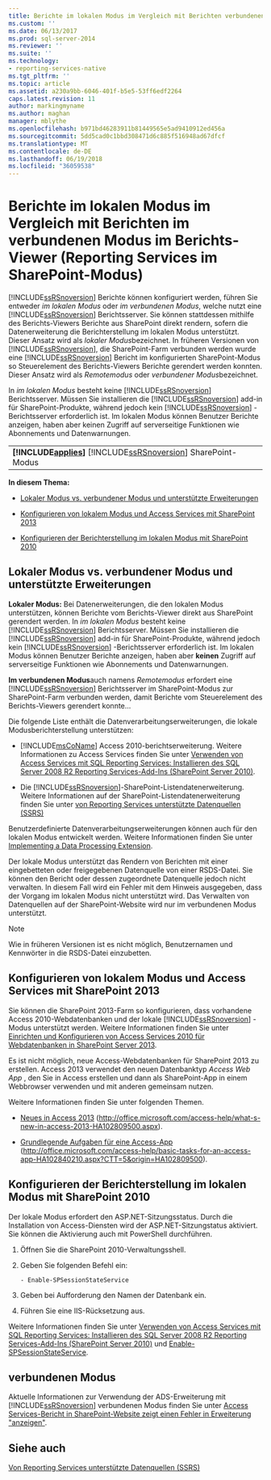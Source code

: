 ```yaml
---
title: Berichte im lokalen Modus im Vergleich mit Berichten verbundenen Modus im Berichts-Viewer (Reporting Services im SharePoint-Modus) | Microsoft Docs
ms.custom: ''
ms.date: 06/13/2017
ms.prod: sql-server-2014
ms.reviewer: ''
ms.suite: ''
ms.technology:
- reporting-services-native
ms.tgt_pltfrm: ''
ms.topic: article
ms.assetid: a230a9bb-6046-401f-b5e5-53ff6edf2264
caps.latest.revision: 11
author: markingmyname
ms.author: maghan
manager: mblythe
ms.openlocfilehash: b971bd46283911b81449565e5ad9410912ed456a
ms.sourcegitcommit: 5dd5cad0c1bbd308471d6c885f516948ad67dfcf
ms.translationtype: MT
ms.contentlocale: de-DE
ms.lasthandoff: 06/19/2018
ms.locfileid: "36059538"
---
```

# <a name="local-mode-vs-connected-mode-reports-in-the-report-viewer-reporting-services-in-sharepoint-mode"></a>Berichte im lokalen Modus im Vergleich mit Berichten im verbundenen Modus im Berichts-Viewer (Reporting Services im SharePoint-Modus)
  [!INCLUDE[ssRSnoversion](../includes/ssrsnoversion-md.md)] Berichte können konfiguriert werden, führen Sie entweder *im lokalen Modus* oder *im verbundenen Modus*, welche nutzt eine [!INCLUDE[ssRSnoversion](../includes/ssrsnoversion-md.md)] Berichtsserver. Sie können stattdessen mithilfe des Berichts-Viewers Berichte aus SharePoint direkt rendern, sofern die Datenerweiterung die Berichterstellung im lokalen Modus unterstützt. Dieser Ansatz wird als *lokaler Modus*bezeichnet. In früheren Versionen von [!INCLUDE[ssRSnoversion](../includes/ssrsnoversion-md.md)], die SharePoint-Farm verbunden werden wurde eine [!INCLUDE[ssRSnoversion](../includes/ssrsnoversion-md.md)] Bericht im konfigurierten SharePoint-Modus so Steuerelement des Berichts-Viewers Berichte gerendert werden konnten. Dieser Ansatz wird als *Remotemodus* oder *verbundener Modus*bezeichnet.  
  
 In *im lokalen Modus* besteht keine [!INCLUDE[ssRSnoversion](../includes/ssrsnoversion-md.md)] Berichtsserver. Müssen Sie installieren die [!INCLUDE[ssRSnoversion](../includes/ssrsnoversion-md.md)] add-in für SharePoint-Produkte, während jedoch kein [!INCLUDE[ssRSnoversion](../includes/ssrsnoversion-md.md)] -Berichtsserver erforderlich ist. Im lokalen Modus können Benutzer Berichte anzeigen, haben aber keinen Zugriff auf serverseitige Funktionen wie Abonnements und Datenwarnungen.  
  
||  
|-|  
|**[!INCLUDE[applies](../includes/applies-md.md)]**  [!INCLUDE[ssRSnoversion](../includes/ssrsnoversion-md.md)] SharePoint-Modus|  
  
 **In diesem Thema:**  
  
-   [Lokaler Modus vs. verbundener Modus und unterstützte Erweiterungen](#bkmk_local_vs_connected)  
  
-   [Konfigurieren von lokalem Modus und Access Services mit SharePoint 2013](#bkmk_local_mode_sharepoint2013)  
  
-   [Konfigurieren der Berichterstellung im lokalen Modus mit SharePoint 2010](#bkmk_local_mode_sharepoint2010)  
  
##  <a name="bkmk_local_vs_connected"></a> Lokaler Modus vs. verbundener Modus und unterstützte Erweiterungen  
 **Lokaler Modus:** Bei Datenerweiterungen, die den lokalen Modus unterstützen, können Berichte vom Berichts-Viewer direkt aus SharePoint gerendert werden. In *im lokalen Modus* besteht keine [!INCLUDE[ssRSnoversion](../includes/ssrsnoversion-md.md)] Berichtsserver. Müssen Sie installieren die [!INCLUDE[ssRSnoversion](../includes/ssrsnoversion-md.md)] add-in für SharePoint-Produkte, während jedoch kein [!INCLUDE[ssRSnoversion](../includes/ssrsnoversion-md.md)] -Berichtsserver erforderlich ist. Im lokalen Modus können Benutzer Berichte anzeigen, haben aber **keinen** Zugriff auf serverseitige Funktionen wie Abonnements und Datenwarnungen.  
  
 **Im verbundenen Modus**auch namens *Remotemodus* erfordert eine [!INCLUDE[ssRSnoversion](../includes/ssrsnoversion-md.md)] Berichtsserver im SharePoint-Modus zur SharePoint-Farm verbunden werden, damit Berichte vom Steuerelement des Berichts-Viewers gerendert konnte...  
  
 Die folgende Liste enthält die Datenverarbeitungserweiterungen, die lokale Modusberichterstellung unterstützen:  
  
-   [!INCLUDE[msCoName](../includes/msconame-md.md)] Access 2010-berichtserweiterung. Weitere Informationen zu Access Services finden Sie unter [Verwenden von Access Services mit SQL Reporting Services: Installieren des SQL Server 2008 R2 Reporting Services-Add-Ins (SharePoint Server 2010)](http://go.microsoft.com/fwlink/?LinkId=192686).  
  
-   Die [!INCLUDE[ssRSnoversion](../includes/ssrsnoversion-md.md)]-SharePoint-Listendatenerweiterung. Weitere Informationen auf der SharePoint-Listendatenerweiterung finden Sie unter [von Reporting Services unterstützte Datenquellen &#40;SSRS&#41;](create-deploy-and-manage-mobile-and-paginated-reports.md)  
  
 Benutzerdefinierte Datenverarbeitungserweiterungen können auch für den lokalen Modus entwickelt werden. Weitere Informationen finden Sie unter [Implementing a Data Processing Extension](extensions/data-processing/implementing-a-data-processing-extension.md).  
  
 Der lokale Modus unterstützt das Rendern von Berichten mit einer eingebetteten oder freigegebenen Datenquelle von einer RSDS-Datei. Sie können den Bericht oder dessen zugeordnete Datenquelle jedoch nicht verwalten. In diesem Fall wird ein Fehler mit dem Hinweis ausgegeben, dass der Vorgang im lokalen Modus nicht unterstützt wird. Das Verwalten von Datenquellen auf der SharePoint-Website wird nur im verbundenen Modus unterstützt.  
  
> [!NOTE]  
>  Wie in früheren Versionen ist es nicht möglich, Benutzernamen und Kennwörter in die RSDS-Datei einzubetten.  
  
##  <a name="bkmk_local_mode_sharepoint2013"></a> Konfigurieren von lokalem Modus und Access Services mit SharePoint 2013  
 Sie können die SharePoint 2013-Farm so konfigurieren, dass vorhandene Access 2010-Webdatenbanken und der lokale [!INCLUDE[ssRSnoversion](../includes/ssrsnoversion-md.md)] -Modus unterstützt werden. Weitere Informationen finden Sie unter [Einrichten und Konfigurieren von Access Services 2010 für Webdatenbanken in SharePoint Server 2013](http://technet.microsoft.com/library/ee748653\(office.15\).aspx).  
  
 Es ist nicht möglich, neue Access-Webdatenbanken für SharePoint 2013 zu erstellen. Access 2013 verwendet den neuen Datenbanktyp *Access Web App* , den Sie in Access erstellen und dann als SharePoint-App in einem Webbrowser verwenden und mit anderen gemeinsam nutzen.  
  
 Weitere Informationen finden Sie unter folgenden Themen.  
  
-   [Neues in Access 2013](http://office.microsoft.com/access-help/what-s-new-in-access-2013-HA102809500.aspx) (http://office.microsoft.com/access-help/what-s-new-in-access-2013-HA102809500.aspx).  
  
-   [Grundlegende Aufgaben für eine Access-App](http://office.microsoft.com/access-help/basic-tasks-for-an-access-app-HA102840210.aspx?CTT=5&origin=HA102809500) (http://office.microsoft.com/access-help/basic-tasks-for-an-access-app-HA102840210.aspx?CTT=5&origin=HA102809500).  
  
##  <a name="bkmk_local_mode_sharepoint2010"></a> Konfigurieren der Berichterstellung im lokalen Modus mit SharePoint 2010  
 Der lokale Modus erfordert den ASP.NET-Sitzungsstatus. Durch die Installation von Access-Diensten wird der ASP.NET-Sitzungstatus aktiviert. Sie können die Aktivierung auch mit PowerShell durchführen.  
  
1.  Öffnen Sie die SharePoint 2010-Verwaltungsshell.  
  
2.  Geben Sie folgenden Befehl ein:  
  
    ```  
    - Enable-SPSessionStateService  
    ```  
  
3.  Geben bei Aufforderung den Namen der Datenbank ein.  
  
4.  Führen Sie eine IIS-Rücksetzung aus.  
  
 Weitere Informationen finden Sie unter [Verwenden von Access Services mit SQL Reporting Services: Installieren des SQL Server 2008 R2 Reporting Services-Add-Ins (SharePoint Server 2010)](http://go.microsoft.com/fwlink/?LinkId=192686) und [Enable-SPSessionStateService](http://technet.microsoft.com/library/ff607857\(v=office.15\).aspx).  
  
## <a name="connected-mode"></a>verbundenen Modus  
 Aktuelle Informationen zur Verwendung der ADS-Erweiterung mit [!INCLUDE[ssRSnoversion](../includes/ssrsnoversion-md.md)] verbundenen Modus finden Sie unter [Access Services-Bericht in SharePoint-Website zeigt einen Fehler in Erweiterung "anzeigen"](http://social.technet.microsoft.com/wiki/contents/articles/25298.access-services-report-in-sharepoint-site-shows-error-in-data-extension-ads.aspx).  
  
## <a name="see-also"></a>Siehe auch  
 [Von Reporting Services unterstützte Datenquellen &#40;SSRS&#41;](create-deploy-and-manage-mobile-and-paginated-reports.md)  
  
  